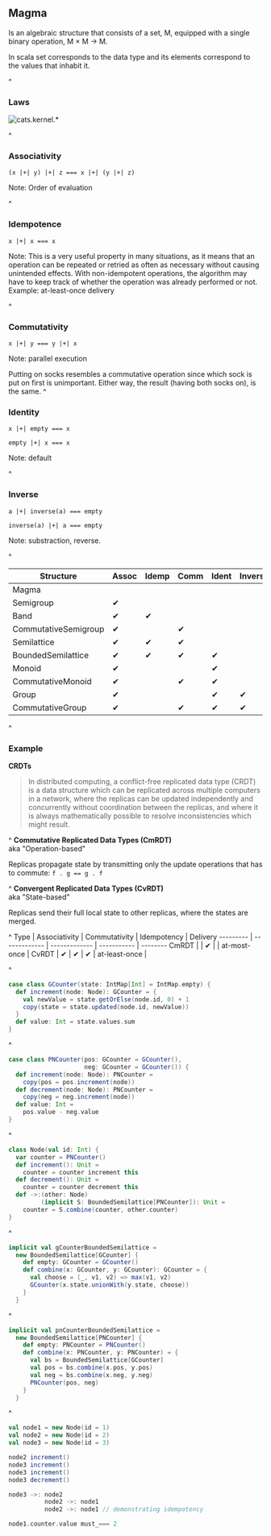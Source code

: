## Magma

Is an algebraic structure that consists of a set, M,
equipped with a single binary operation, M × M → M. 

In scala set corresponds to the data type and its elements
correspond to the values that inhabit it.
 
^
### Laws

![cats.kernel.*](img/cats.kernel.magmas.png)

^
### Associativity   

`(x |+| y) |+| z === x |+| (y |+| z)`

Note: Order of evaluation

^
### Idempotence   

`x |+| x === x`

Note: 
This is a very useful property in many situations, 
as it means that an operation can be repeated or retried
as often as necessary without causing unintended effects. 
With non-idempotent operations, the algorithm may have to 
keep track of whether the operation was already performed or not.
Example: at-least-once delivery
 
^
### Commutativity  

`x |+| y === y |+| x`

Note: parallel execution

Putting on socks resembles a commutative operation since which sock is put on first is unimportant. Either way, the result (having both socks on), is the same. 
^
### Identity 

`x |+| empty === x`
  
`empty |+| x === x`  

Note: default

^
### Inverse

`a |+| inverse(a) === empty`  

`inverse(a) |+| a === empty`

Note: substraction, reverse.

^

Structure | Assoc | Idemp | Comm | Ident | Inverse |
--------- | ------------- | ----------- | ------------- | -------- | ------- |
Magma | | | | | 
Semigroup | ✔ | | | |   
Band | ✔ | ✔ | | |
CommutativeSemigroup | ✔ | | ✔ | |  
Semilattice | ✔ | ✔ | ✔ | | 
BoundedSemilattice | ✔ | ✔ | ✔ | ✔ | 
Monoid | ✔ | | | ✔ |
CommutativeMonoid | ✔ | | ✔ | ✔ |
Group | ✔ | | | ✔ | ✔
CommutativeGroup | ✔ | | ✔ | ✔ | ✔

^
### Example

**CRDTs**

> In distributed computing, a conflict-free replicated data type (CRDT) is a data structure which can be replicated across multiple computers in a network, where the replicas can be updated independently and concurrently without coordination between the replicas, and where it is always mathematically possible to resolve inconsistencies which might result.
  
^
**Commutative Replicated Data Types (CmRDT)**    
aka "Operation-based"

Replicas propagate state by transmitting only the update operations 
that has to commute: `f . g == g . f`

^
**Convergent Replicated Data Types (CvRDT)**    
aka "State-based"

Replicas send their full local state to other replicas, where the states are merged. 
 
^
Type | Associativity | Commutativity | Idempotency | Delivery
--------- | ------------- | ------------- | ----------- | --------
CmRDT |   | ✔ |   | at-most-once |
CvRDT | ✔ | ✔ | ✔ | at-least-once |

^
```scala
case class GCounter(state: IntMap[Int] = IntMap.empty) {
  def increment(node: Node): GCounter = {
    val newValue = state.getOrElse(node.id, 0) + 1
    copy(state = state.updated(node.id, newValue))
  }
  def value: Int = state.values.sum
}
```
^
```scala
case class PNCounter(pos: GCounter = GCounter(), 
                     neg: GCounter = GCounter()) {
  def increment(node: Node): PNCounter = 
    copy(pos = pos.increment(node))
  def decrement(node: Node): PNCounter = 
    copy(neg = neg.increment(node))
  def value: Int = 
    pos.value - neg.value
}
```
^
```scala
class Node(val id: Int) {
  var counter = PNCounter()
  def increment(): Unit =
    counter = counter increment this
  def decrement(): Unit =
    counter = counter decrement this
  def ->:(other: Node)
         (implicit S: BoundedSemilattice[PNCounter]): Unit =
    counter = S.combine(counter, other.counter)
}
```
^
```scala
implicit val gCounterBoundedSemilattice =
  new BoundedSemilattice[GCounter] {
    def empty: GCounter = GCounter()
    def combine(x: GCounter, y: GCounter): GCounter = {
      val choose = (_, v1, v2) => max(v1, v2)
      GCounter(x.state.unionWith(y.state, choose))
    }
  }
```
^
```scala
implicit val pnCounterBoundedSemilattice =
  new BoundedSemilattice[PNCounter] {
    def empty: PNCounter = PNCounter()
    def combine(x: PNCounter, y: PNCounter) = {
      val bs = BoundedSemilattice[GCounter]
      val pos = bs.combine(x.pos, y.pos)
      val neg = bs.combine(x.neg, y.neg)
      PNCounter(pos, neg)
    }
  }
```
^
```scala
val node1 = new Node(id = 1)
val node2 = new Node(id = 2)
val node3 = new Node(id = 3)

node2 increment()
node3 increment()
node3 increment()
node3 decrement()

node3 ->: node2
          node2 ->: node1
          node2 ->: node1 // demonstrating idempotency

node1.counter.value must_=== 2
```
